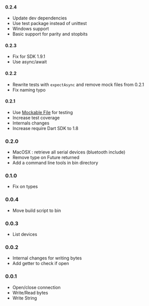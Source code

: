 #### 0.2.4
  * Update dev dependencies
  * Use test package instead of unittest
  * Windows support
  * Basic support for parity and stopbits

#### 0.2.3
  * Fix for SDK 1.9.1
  * Use async/await

#### 0.2.2
  * Rewrite tests with `expectAsync` and remove mock files from 0.2.1
  * Fix naming typo

#### 0.2.1
  * Use [Mockable File](https://pub.dartlang.org/packages/mockable_filesystem) for testing
  * Increase test coverage
  * Internals changes
  * Increase require Dart SDK to 1.8

### 0.2.0
  * MacOSX : retrieve all serial devices (bluetooth include)
  * Remove type on Future returned
  * Add a command line tools in bin directory

### 0.1.0
  * Fix on types

### 0.0.4
  * Move build script to bin

### 0.0.3
  * List devices

### 0.0.2
  * Internal changes for writing bytes
  * Add getter to check if open

### 0.0.1
  * Open/close connection
  * Write/Read bytes
  * Write String

